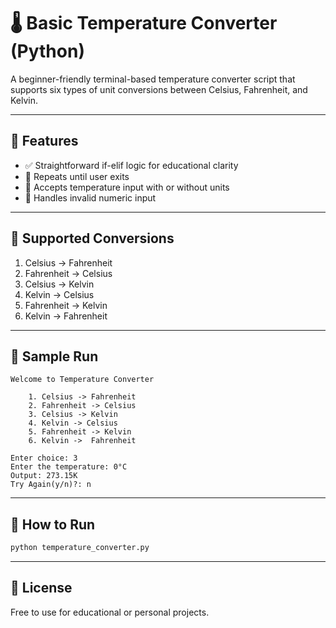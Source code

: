 
# 🌡️ Basic Temperature Converter (Python)

A beginner-friendly terminal-based temperature converter script that supports six types of unit conversions between Celsius, Fahrenheit, and Kelvin.

---

## 🚀 Features

- ✅ Straightforward if-elif logic for educational clarity
- 🔁 Repeats until user exits
- 🧼 Accepts temperature input with or without units
- 🚫 Handles invalid numeric input

---

## 🔢 Supported Conversions

1. Celsius → Fahrenheit
2. Fahrenheit → Celsius
3. Celsius → Kelvin
4. Kelvin → Celsius
5. Fahrenheit → Kelvin
6. Kelvin → Fahrenheit

---

## 🧪 Sample Run

```
Welcome to Temperature Converter

    1. Celsius -> Fahrenheit
    2. Fahrenheit -> Celsius
    3. Celsius -> Kelvin
    4. Kelvin -> Celsius
    5. Fahrenheit -> Kelvin
    6. Kelvin ->  Fahrenheit

Enter choice: 3
Enter the temperature: 0°C
Output: 273.15K
Try Again(y/n)?: n
```

---

## 🐍 How to Run

```bash
python temperature_converter.py
```

---

## 📜 License

Free to use for educational or personal projects.
